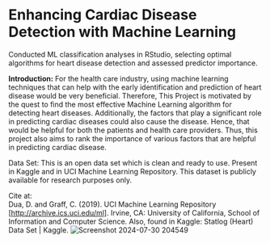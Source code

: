 # Enhancing Cardiac Disease Detection with Machine Learning
Conducted ML classification analyses in RStudio, selecting optimal algorithms for heart disease detection and assessed predictor importance.

**Introduction:**
For the health care industry, using machine learning techniques that can help with the 
early identification and prediction of heart disease would be very beneficial. Therefore, This Project is 
motivated by the quest to find the most effective Machine Learning algorithm for detecting heart diseases. 
Additionally, the factors that play a significant role in predicting cardiac diseases could also cause the 
disease. Hence, that would be helpful for both the patients and health care providers. Thus, this project also 
aims to rank the importance of various factors that are helpful in predicting cardiac disease. 

Data Set: 
This is an open data set which is clean and ready to use. Present in Kaggle and in UCI Machine 
Learning Repository. This dataset is publicly available for research purposes only.   

Cite at:  
Dua, D. and Graff, C. (2019). UCI Machine Learning Repository [http://archive.ics.uci.edu/ml]. Irvine, CA: 
University of California, School of Information and Computer Science. 
Also, found in Kaggle: Statlog (Heart) Data Set | Kaggle. 
![Screenshot 2024-07-30 204549](https://github.com/user-attachments/assets/ba943a35-33a3-4f4e-9333-7a19fa306d45)
